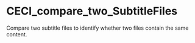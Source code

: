 # CECI_compare_two_SubtitleFiles
Compare two subtitle files to identify whether two files contain the same content. 
